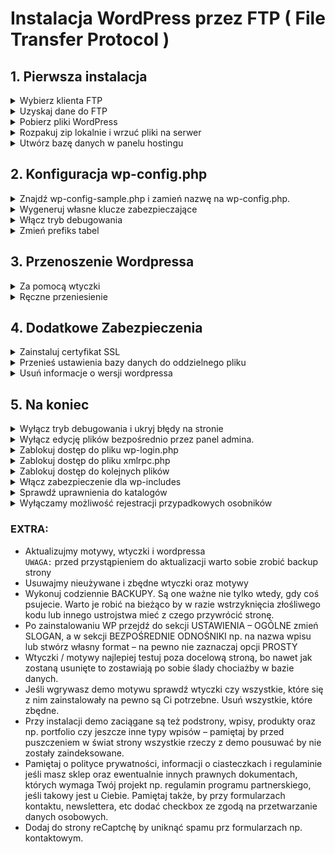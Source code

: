 # Instalacja WordPress przez FTP ( File Transfer Protocol )

## 1. Pierwsza instalacja

<details>
  <summary>
    Wybierz klienta FTP
  </summary>
  <ul>
    <li> FileZilla - MacOS </li>
    <li> WinSCP - Windows </li>
  </ul>
</details>

<details>
  <summary>
    Uzyskaj dane do FTP
  </summary>
  <ul>
    <li> host </li>
    <li> login </li>
    <li> hasło </li>
    <li> protokół i port (najczęściej FTP / 21) </li>
  </ul>
</details>

<details>
  <summary>
    Pobierz pliki WordPress
  </summary>
  <ul>
    <li> ( https://pl.wordpress.org/download/ ) </li>
  </ul>
</details>

<details>
  <summary>
    Rozpakuj zip lokalnie i wrzuć pliki na serwer
  </summary>
  <ul>
    <li> Wrzuć zawartość katalogu wordpress do głównego katalogu ( example.pl ), lub podkatalogu ( example.pl/wordpress ). </li>
  </ul>
</details>  

<details>
  <summary>
    Utwórz bazę danych w panelu hostingu
  </summary>
  <ul>
    <li> nazwa bazy </li>
    <li> nazwa użytkownika </li>
    <li> hasło </li>
    <strong>UWAGA:</strong> Pamiętaj by dać jakieś mało oczywiste hasło i nazwę użytkownika  
  </ul>
</details>

## 2. Konfiguracja wp-config.php

<details>
  <summary>
    Znajdź wp-config-sample.php i zamień nazwę na wp-config.php.
  </summary>
  <ul>
    <li> Otwieramy plik w edytorze tekstowym i wpisujemy to co udało się stworzyć w panelu hostingowym tworząc bazę danych. </li>
    ( name, user, password, host, charset )
  </ul>
</details>

<details>
  <summary>
    Wygeneruj własne klucze zabezpieczające
  </summary>
  <ul>
    <li> Generujemy własne klucze zabezpieczające dane przechowywane w ciasteczkach. </li>
    ( Własne klucze można wygenerować tutaj: https://api.wordpress.org/secret-key/1.1/salt/ )
  </ul>
</details> 

<details>
  <summary>
    Włącz tryb debugowania
  </summary>
  <ul>
    <li> To absolutna podstawa. W trybie debugowania wyświetlane są wszystkie możliwe komunikaty o błędach – łatwo więc wyłapać wszelkie niedociągnięcia i      pomyłki. Aby włączyć ten tryb należy w pliku wp-config.php zmienić następującą linię 
    <pre>
    define('WP_DEBUG', true);</pre>
    </li>
    <li> Po zakończeniu prac nad stroną należy bezwzględnie wyłączyć tryb debugowania. </li>
  </ul>
</details> 

<details>
  <summary>
    Zmień prefiks tabel
  </summary>
  <ul>
    <li> Zmień prefiks w pliku konfiguracyjnym wp-config.php z 'wp_' na coś innego ( $table_prefix = 'wp_'; ).</li>
    <li> Zmień prefiks tabel bazy danych w phpMyAdmin. </li>
    <li> Zmień wartości wybranych opcji w tabeli bazy danych ( wp_options ):
      <ul>
        <li> wp_user_roles </li>
        <li> wp_user_roles </li>
      </ul>
    </li>
    <li> Zmień wartości wybranych opcji w tabeli bazy danych ( wp_usermeta ):
      <ul>
        <li> wp_capabilities </li>
        <li> wp_user_level </li>
        <li> wp_user-settings </li>
        <li> wp_dashboard_quick_press_last_post_id </li>
        <li> wp_user-settings-time </li>
      </ul>
    </li>
  </p>
</details> 

## 3. Przenoszenie Wordpressa

<details>
  <summary>
    Za pomocą wtyczki
  </summary>
  <ul>
    <li> Pobierz i zainstaluj wtyczkę na starym i nowym CMS’ie </li>
    <li> kliknij opcję Export - polecam opcję File i skompilowanie wszystkich plików w jeden o rozszerzeniu '.wpress'. </li>
    <li> Pobierz skompilowany plik, przejdź na drugą stronę i wybierz opcję Import w menu wtyczki. </li>
    <li> Wrzuć pobrany plik, poczekaj, aż wtyczka go przemieli, zaakceptuj nadpisanie danych – właśnie przeniosłeś stronę na nowy serwer. </li>
  </ul>
</details>

<details>
  <summary>
    Ręczne przeniesienie
  </summary>
  <ul>
    <li> Wyeksportuj kopię bazy danych MySQL
      <pre>mysqldump -p -u root wordpress > wordpress.sql</pre>
      <strong>Uwaga:</strong> komenda zadziała, jeśli masz roota i Twoja baza danych nazywa się wordpress.
      Tak stworzony plik SQL zaimportuj do nowego hostingu, wpisując w konsoli analogiczną komendę:
      <pre>mysqldump -p -u root wordpress < wordpress.sql</pre>
    </li>

przenieść kopię plików ze starego serwera za pomocą FTP
zaktualizować plik wp-config.php
przekierować domenę na nowy serwer
  </ul>
</details>

## 4. Dodatkowe Zabezpieczenia

<details>
  <summary>
    Zainstaluj certyfikat SSL
  </summary>
  <p>
    UZUPEŁNIJ
  </p>
</details>

<details>
  <summary>
    Przenieś ustawienia bazy danych do oddzielnego pliku
  </summary>
  <ul>
    <li> Szukamy poniższego fragmentu i kopiujemy do innego pliku – przykładowo 'wp-config-data.php': </li>
    <pre>
    define('DB_NAME', 'moja_baza');
    define('DB_USER', 'moj_user');
    define('DB_PASSWORD', 'moje_haslo');
    define('DB_HOST', 'moj_host');
    define('DB_CHARSET', 'utf8');
    define('DB_COLLATE', '');</pre>
    <li> Następnie w pliku wp-config.php dodajemy: </li>
    <pre>
    require_once "wp-config-data.php";</pre>
  </ul>
</details> 

<details>
  <summary>
    Usuń informacje o wersji wordpressa
  </summary>
  <ul>
    <li> W pliku functions.php dodajemy fragment: </li>
    <pre>
    function remove_version_info() {
    return '';
    } 
    add_filter('the_generator', 'remove_version_info');
    remove_action('wp_head', 'wp_generator');</pre>
  </ul>
</details>

## 5. Na koniec

<details>
  <summary>
    Wyłącz tryb debugowania i ukryj błędy na stronie
  </summary>
  <ul>
    <li> Po zakończeniu prac nad stroną należy bezwzględnie wyłączyć tryb debugowania. </li>
      <pre>
      define('WP_DEBUG', false);
      if ( ! WP_DEBUG ) {
      ini_set('display_errors', 0);
      }</pre>
  </ul>
</details> 

<details>
  <summary>
    Wyłącz edycję plików bezpośrednio przez panel admina.
  </summary>
  <ul>
    <li> Wyłączamy możliwość edycji plików motywu i wtyczek bezpośrednio przez panel WordPress. W pliku wp-config.php dopisując do niego fragment: </li>
    <pre>
    define('DISALLOW_FILE_EDIT', true);</pre>
  </ul>
</details>

<details>
  <summary>
    Zablokuj dostęp do pliku wp-login.php
  </summary>
  <ul>
    <li> Najprostsza metoda zabezpieczenia tegoż pliku to dodanie w '.htaccess' takie cuda: </li>
    <pre>
    &lt;IfModule mod_rewrite.c&gt;
    RewriteEngine On
    RewriteCond %{REQUEST_METHOD} POST
    RewriteCond %{HTTP_REFERER} !^http://(.*)?.nasza-domena.pl [NC]
    RewriteCond %{REQUEST_URI} ^/wp-login\.php(.*)$
    RewriteRule ^(.*)$ - [R=403,L]
    &lt;/IfModule&gt;</pre>
  </ul>
</details>

<details>
  <summary>
    Zablokuj dostęp do pliku xmlrpc.php
  </summary>
  <ul>
    <li> Plik ten jest drugim w kolejności, który jest najczęściej atakowany (pierwszy to wp-login.php). Jeśli nie korzysta się z interfejsu XML-RPC to można go całkowicie zablokować dodając w '.htaccess': </li>
    <pre>
    &lt;files xmlrpc.php&gt;
    order deny,allow
    deny from all
    &lt;/files&gt;</pre>
  </ul>
</details>

<details>
  <summary>
    Zablokuj dostęp do kolejnych plików
  </summary>
  <ul>
    <li> Są pliki, do których NIKT NIGDY nie powinien mieć dostępu. Należy wpisać w pliku '.htaccess': </li>
    <pre>
    &lt;FilesMatch "wp-config.*\.php|\.htaccess|readme\.html"&gt;
    Order allow,deny
    Deny from all
    &lt;/FilesMatch&gt;</pre>
  </ul>
</details>

<details>
  <summary>
    Włącz zabezpieczenie dla wp-includes
  </summary>
  <ul>
    <li> W katalogu wp-includes tworzymy plik '.htaccess' i dodajemy do niego: </li>
    <pre>
    &lt;FilesMatch "\.(?i:php)$"&gt;
    Order allow,deny
    Deny from all
    &lt;/FilesMatch&gt;
    &lt;Files wp-tinymce.php&gt;
    Allow from all
    &lt;/Files&gt;
    &lt;Files ms-files.php&gt;
    Allow from all
    &lt;/Files&gt;</pre>
  </ul>
</details>

<details>
  <summary>
    Sprawdź uprawnienia do katalogów
  </summary>
  <ul>
    <li> Standardowy schemat uprawnień wygląda mniej więcej tak:
      <ul>
        <li> katalog główny / – 644 </li>
        <li> /wp-admin – 644 </li>
        <li> /wp-includes – 644 </li>
        <li> /wp-content/uploads – 755 </li>
        <li> .htaccess - 644 </li>
      </ul>
    </li>
  </ul>
</details>

<details>
  <summary>
    Wyłączamy możliwość rejestracji przypadkowych osobników
  </summary>
  <ul>
    <li> ( Ustawienia / Ogólne / Członkostwo ) </li>
  </ul>
</details>

### EXTRA:
- Aktualizujmy motywy, wtyczki i wordpressa <br>
`UWAGA:` przed przystąpieniem do aktualizacji warto sobie zrobić backup strony
- Usuwajmy nieużywane i zbędne wtyczki oraz motywy
- Wykonuj codziennie BACKUPY. Są one ważne nie tylko wtedy, gdy coś psujecie. Warto je robić na bieżąco by w razie wstrzyknięcia złośliwego kodu lub innego ustrojstwa mieć z czego przywrócić stronę.
- Po zainstalowaniu WP przejdź do sekcji USTAWIENIA – OGÓLNE zmień SLOGAN, a w sekcji BEZPOŚREDNIE ODNOŚNIKI np. na nazwa wpisu lub stwórz własny format – na pewno nie zaznaczaj opcji PROSTY
- Wtyczki / motywy najlepiej testuj poza docelową stroną, bo nawet jak zostaną usunięte to zostawiają po sobie ślady chociażby w bazie danych. 
- Jeśli wgrywasz demo motywu sprawdź wtyczki czy wszystkie, które się z nim zainstalowały na pewno są Ci potrzebne. Usuń wszystkie, które zbędne. 
- Przy instalacji demo zaciągane są też podstrony, wpisy, produkty oraz np. portfolio czy jeszcze inne typy wpisów – pamiętaj by przed puszczeniem w świat strony wszystkie rzeczy z demo pousuwać by nie zostały zaindeksowane.
- Pamiętaj o polityce prywatności, informacji o ciasteczkach i regulaminie jeśli masz sklep oraz ewentualnie innych prawnych dokumentach, których wymaga Twój projekt np. regulamin programu partnerskiego, jeśli takowy jest u Ciebie. Pamiętaj także, by przy formularzach kontaktu, newslettera, etc dodać checkbox ze zgodą na przetwarzanie danych osobowych.
- Dodaj do strony reCaptchę by uniknąć spamu prz formularzach np. kontaktowym.
